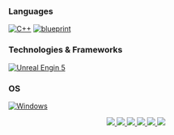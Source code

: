   
### Languages
[![C++](https://img.shields.io/badge/cpp-blue?style=for-the-badge&logo=cpp)](https://github.com/GaroPlay)
[![blueprint](https://img.shields.io/badge/blueprint-black?style=for-the-badge&logo=blueprint)](https://github.com/GaroPlay) 
### Technologies & Frameworks
[![Unreal Engin 5](https://img.shields.io/badge/unrealengine-%23313131.svg?style=for-the-badge&logo=unrealengine&logoColor=white)](https://github.com/GaroPlay)


### OS
[![Windows](https://img.shields.io/badge/Windows-black?style=for-the-badge&logo=Windows)](https://github.com/GaroPlay)



<p align="center">
  <a href="https://github.com/GaroPlay">
    <img src="http://github-profile-summary-cards.vercel.app/api/cards/profile-details?username=GaroPlay&theme=transparent"/>
  </a>
  <a href="https://github.com/GaroPlay">
    <img src="https://github-readme-streak-stats.herokuapp.com/?user=GaroPlay&hide_border=true&card_width=338&theme=transparent"/>
  </a>
  <a href="https://github.com/GaroPlay">
    <img src="http://github-profile-summary-cards.vercel.app/api/cards/stats?username=GaroPlay&theme=transparent"/>
  </a>
  <a href="https://github.com/GaroPlay">
    <img src="http://github-profile-summary-cards.vercel.app/api/cards/most-commit-language?username=GaroPlay&theme=transparent"/>
  </a>
  <a href="https://github.com/GaroPlay">
    <img src="http://github-profile-summary-cards.vercel.app/api/cards/repos-per-language?username=GaroPlay&theme=transparent"/>
  </a>
   <a href="https://github.com/GaroPlay">
    <img src="https://github-profile-trophy.vercel.app/?username=GaroPlay&theme=onedark&column=4&margin-w=45&margin-h=45"/>
  </a>
</p>


 <div align="center">
  
 <p align="center"  style="padding:30px">

  <img src="https://komarev.com/ghpvc/?username=GaroPlay&style=flat&color=blue" alt=""/>
</div>

  

